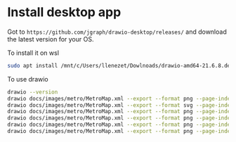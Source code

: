# Install desktop app

Got to `https://github.com/jgraph/drawio-desktop/releases/` and download the latest version for your OS.

To install it on wsl

```bash
sudo apt install /mnt/c/Users/llenezet/Dowlnoads/drawio-amd64-21.6.8.deb
```

To use drawio

```bash
drawio --version
drawio docs/images/metro/MetroMap.xml --export --format png --page-index 2 --layers 1 --output docs/images/metro/MetroMap.png --scale 3 --transparent
drawio docs/images/metro/MetroMap.xml --export --format svg --page-index 2 --layers 2,3,4,5 --output docs/images/metro/MetroMap.svg --transparent
drawio docs/images/metro/MetroMap.xml --export --format png --page-index 3 --layers 1 --output docs/images/metro/Simulate.png --scale 3 --transparent
drawio docs/images/metro/MetroMap.xml --export --format png --page-index 4 --layers 0 --output docs/images/metro/PanelPrep.png --scale 3 --transparent
drawio docs/images/metro/MetroMap.xml --export --format png --page-index 5 --layers 1 --output docs/images/metro/Impute.png --scale 3 --transparent
drawio docs/images/metro/MetroMap.xml --export --format png --page-index 6 --layers 0 --output docs/images/metro/Validate.png --scale 3 --transparent
```
